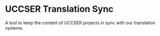# UCCSER Translation Sync

A tool to keep the content of UCCSER projects in sync with our translation systems.
